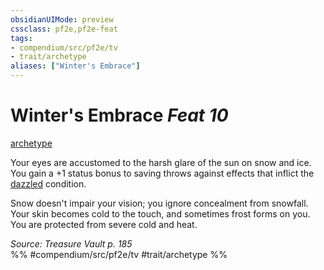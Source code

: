 ```yaml
---
obsidianUIMode: preview
cssclass: pf2e,pf2e-feat
tags:
- compendium/src/pf2e/tv
- trait/archetype
aliases: ["Winter's Embrace"]
---
```

# Winter's Embrace  *Feat 10*  
[archetype](archetype.md "Archetype Feat Trait")  


Your eyes are accustomed to the harsh glare of the sun on snow and ice. You gain a +1 status bonus to saving throws against effects that inflict the [dazzled](conditions.md#Dazzled) condition.

Snow doesn't impair your vision; you ignore concealment from snowfall. Your skin becomes cold to the touch, and sometimes frost forms on you. You are protected from severe cold and heat.

*Source: Treasure Vault p. 185*  
%% #compendium/src/pf2e/tv #trait/archetype %%